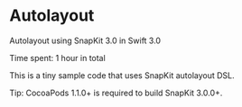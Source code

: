 # Autolayout
Autolayout using SnapKit 3.0 in Swift 3.0

Time spent: 1 hour in total

This is a tiny sample code that uses SnapKit autolayout DSL.

Tip: CocoaPods 1.1.0+ is required to build SnapKit 3.0.0+.
